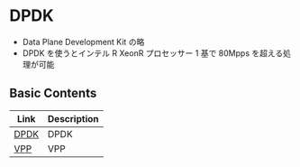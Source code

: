 # DPDK

- Data Plane Development Kit の略
- DPDK を使うとインテル R XeonR プロセッサー 1 基で 80Mpps を超える処理が可能

## Basic Contents

| Link            | Description |
| --------------- | ----------- |
| [DPDK](dpdk.md) | DPDK        |
| [VPP](vpp.md)   | VPP         |
